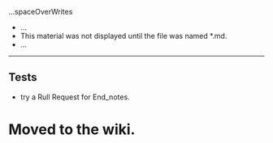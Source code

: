 ...spaceOverWrites

* ...
* This material was not displayed until the file was named *.md.
* ...

<hr>
<h2> Tests </h2>

* try a Rull Request for End_notes.
# Moved to the wiki.
